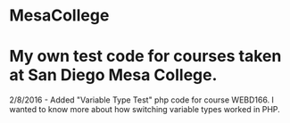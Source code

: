 # MesaCollege
# My own test code for courses taken at San Diego Mesa College.
2/8/2016 - Added "Variable Type Test" php code for course WEBD166. I wanted to know more about how switching variable types worked in PHP.
